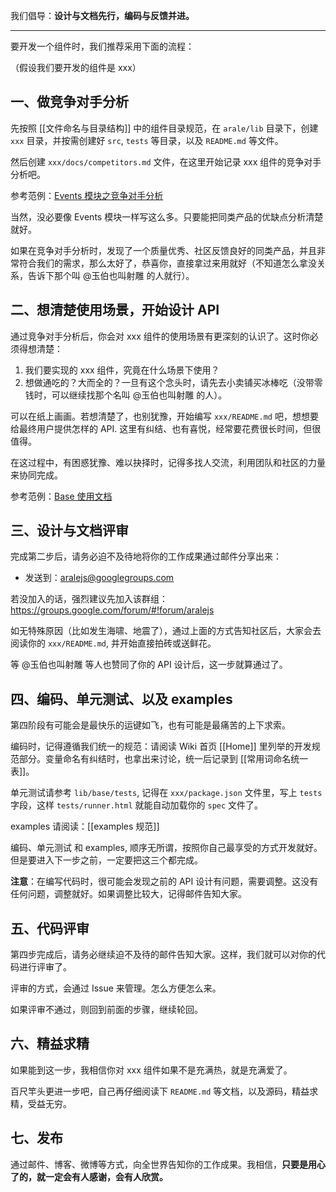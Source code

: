 我们倡导：**设计与文档先行，编码与反馈并进。**

---

要开发一个组件时，我们推荐采用下面的流程：

（假设我们要开发的组件是 xxx）


## 一、做竞争对手分析

先按照 [[文件命名与目录结构]] 中的组件目录规范，在 `arale/lib` 目录下，创建 `xxx` 目录，并按需创建好 `src`, `tests` 等目录，以及 `README.md` 等文件。

然后创建 `xxx/docs/competitors.md` 文件，在这里开始记录 xxx 组件的竞争对手分析吧。

参考范例：[Events 模块之竞争对手分析](https://github.com/aralejs/events/blob/master/docs/competitors.md)

当然，没必要像 Events 模块一样写这么多。只要能把同类产品的优缺点分析清楚就好。

如果在竞争对手分析时，发现了一个质量优秀、社区反馈良好的同类产品，并且非常符合我们的需求，那么太好了，恭喜你，直接拿过来用就好（不知道怎么拿没关系，告诉下那个叫 @玉伯也叫射雕 的人就行）。


## 二、想清楚使用场景，开始设计 API

通过竞争对手分析后，你会对 xxx 组件的使用场景有更深刻的认识了。这时你必须得想清楚：

1. 我们要实现的 xxx 组件，究竟在什么场景下使用？
1. 想做通吃的？大而全的？一旦有这个念头时，请先去小卖铺买冰棒吃（没带零钱时，可以继续找那个名叫 @玉伯也叫射雕 的人）。

可以在纸上画画。若想清楚了，也别犹豫，开始编写 `xxx/README.md` 吧，想想要给最终用户提供怎样的 API. 这里有纠结、也有喜悦，经常要花费很长时间，但很值得。

在这过程中，有困惑犹豫、难以抉择时，记得多找人交流，利用团队和社区的力量来协同完成。

参考范例：[Base 使用文档](http://aralejs.org/base)


## 三、设计与文档评审

完成第二步后，请务必迫不及待地将你的工作成果通过邮件分享出来：

- 发送到：<aralejs@googlegroups.com>

若没加入的话，强烈建议先加入该群组：<https://groups.google.com/forum/#!forum/aralejs>

如无特殊原因（比如发生海啸、地震了），通过上面的方式告知社区后，大家会去阅读你的 `xxx/README.md`, 并开始直接拍砖或送鲜花。

等 @玉伯也叫射雕 等人也赞同了你的 API 设计后，这一步就算通过了。


## 四、编码、单元测试、以及 examples

第四阶段有可能会是最快乐的运键如飞，也有可能是最痛苦的上下求索。

编码时，记得遵循我们统一的规范：请阅读 Wiki 首页 [[Home]] 里列举的开发规范部分。变量命名有纠结时，也拿出来讨论，统一后记录到 [[常用词命名统一表]]。

单元测试请参考 `lib/base/tests`, 记得在 `xxx/package.json` 文件里，写上 `tests` 字段，这样 `tests/runner.html` 就能自动加载你的 `spec` 文件了。 

examples 请阅读：[[examples 规范]]

编码、单元测试 和 examples, 顺序无所谓，按照你自己最享受的方式开发就好。但是要进入下一步之前，一定要把这三个都完成。

**注意**：在编写代码时，很可能会发现之前的 API 设计有问题，需要调整。这没有任何问题，调整就好。如果调整比较大，记得邮件告知大家。


## 五、代码评审

第四步完成后，请务必继续迫不及待的邮件告知大家。这样，我们就可以对你的代码进行评审了。

评审的方式，会通过 Issue 来管理。怎么方便怎么来。

如果评审不通过，则回到前面的步骤，继续轮回。


## 六、精益求精

如果能到这一步，我相信你对 xxx 组件如果不是充满热，就是充满爱了。

百尺竿头更进一步吧，自己再仔细阅读下 `README.md` 等文档，以及源码，精益求精，受益无穷。


## 七、发布

通过邮件、博客、微博等方式，向全世界告知你的工作成果。我相信，**只要是用心了的，就一定会有人感谢，会有人欣赏。**

